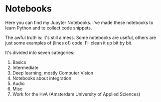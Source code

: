 # Notebooks
Here you can find my Jupyter Notebooks. I've made these notebooks to learn Python and to collect code snippets. 

The awful truth is: it's still a mess. Some notebooks are useful, others are just some examples of (lines of) code. I'll clean it up bit by bit.

It's divided into seven categories:

1. Basics
2. Intermediate
3. Deep learning, mostly Computer Vision
4. Notebooks about integration
5. Audio
6. Misc
7. Work for the HvA (Amsterdam University of Applied Sciences)
